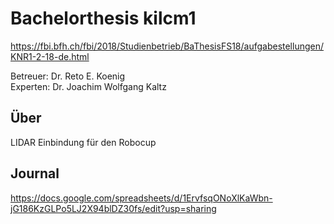 # Bachelorthesis kilcm1
https://fbi.bfh.ch/fbi/2018/Studienbetrieb/BaThesisFS18/aufgabestellungen/KNR1-2-18-de.html

Betreuer: Dr. Reto E. Koenig  
Experten: Dr. Joachim Wolfgang Kaltz

## Über
LIDAR Einbindung für den Robocup

## Journal
https://docs.google.com/spreadsheets/d/1ErvfsqONoXlKaWbn-jG186KzGLPo5LJ2X94blDZ30fs/edit?usp=sharing
